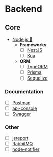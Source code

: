 # Backend

## Core

- [Node.js 📂](./node-js/readme.md)
  - **Frameworks**:
    - [ ] [NestJS](https://nestjs.com/)
    - [ ] [Koa](https://koajs.com/)
  - **ORM**:
    - [ ] [TypeORM](https://typeorm.io/)
    - [ ] [Prisma](https://www.prisma.io/)
    - [ ] [Sequelize](https://sequelize.org/)

### Documentation

- [ ] [Postman](https://www.postman.com/)
- [ ] [api-console](https://github.com/mulesoft/api-console)
- [ ] [Swagger](https://swagger.io/)

### Other

- [ ] [jsreport](https://github.com/jsreport/jsreport)
- [ ] [RabbitMQ](https://www.rabbitmq.com/)
- [ ] [node-notifier](https://github.com/mikaelbr/node-notifier)
